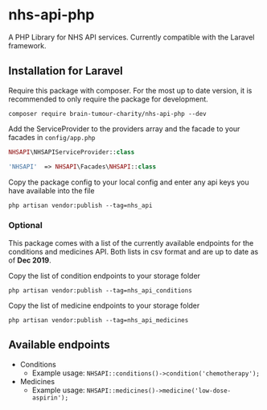 # nhs-api-php
A PHP Library for NHS API services. Currently compatible with the Laravel framework.


## Installation for Laravel

Require this package with composer. For the most up to date version, it is recommended to only require the package for development.

```shell
composer require brain-tumour-charity/nhs-api-php --dev
```

Add the ServiceProvider to the providers array and the facade to your facades in `config/app.php`

```php
NHSAPI\NHSAPIServiceProvider::class
```
```php
'NHSAPI'  => NHSAPI\Facades\NHSAPI::class
```

Copy the package config to your local config and enter any api keys you have available into the file
```shell
php artisan vendor:publish --tag=nhs_api
```

### Optional 
This package comes with a list of the currently available endpoints for the conditions and medicines API. Both lists in csv format and are up to date as of **Dec 2019**.

Copy the list of condition endpoints to your storage folder
```shell
php artisan vendor:publish --tag=nhs_api_conditions
```

Copy the list of medicine endpoints to your storage folder
```shell
php artisan vendor:publish --tag=nhs_api_medicines
```

## Available endpoints

- Conditions
  - Example usage: `NHSAPI::conditions()->condition('chemotherapy');`
- Medicines
  - Example usage: `NHSAPI::medicines()->medicine('low-dose-aspirin');`
